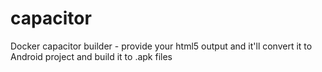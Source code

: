 # capacitor
Docker capacitor builder - provide your html5 output and it'll convert it to Android project and build it to .apk files
